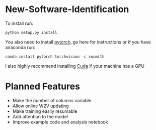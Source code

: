 # New-Software-Identification

To install run:

    python setup.py install

You also need to install [pytorch](http://pytorch.org/), go here for instructions or if you have anaconda run:

    conda install pytorch torchvision -c soumith

I also highly recommend installing [Cuda](https://developer.nvidia.com/cuda-downloads) if your machine has a GPU


# Planned Features

+ Make the number of columns variable
+ Allow online W2V updating
+ Make training easily resumable
+ Add attention to the model
+ Improve example code and analysis notebook
